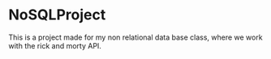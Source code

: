# NoSQLProject
This is a project made for my non relational data base class, where we work with the rick and morty API.
